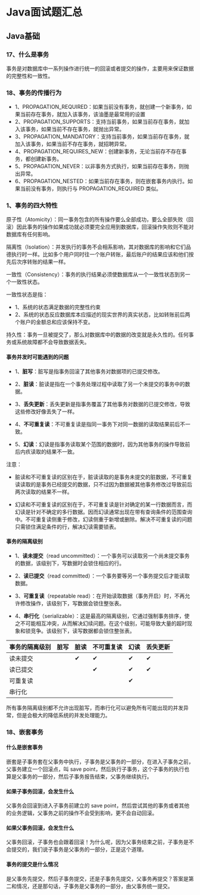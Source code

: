 # Java面试题汇总

## Java基础

### 17、什么是事务

事务是对数据库中一系列操作进行统一的回滚或者提交的操作，主要用来保证数据的完整性和一致性。

### 18、事务的传播行为

* 1、PROPAGATION_REQUIRED：如果当前没有事务，就创建一个新事务，如果当前存在事务，就加入该事务，该油墨是最常用的设置
* 2、PROPAGATION_SUPPORTS：支持当前事务，如果当前存在事务，就加入该事务，如果当前不存在事务，就抛出异常。
* 3、PROPAGATION_MANDATORY：支持当前事务，如果当前存在事务，就加入该事务，如果当前不存在事务，就招聘异常。
* 4、PROPAGATION_REQUIRES_NEW：创建新事务，无论当前存不存在事务，都创建新事务。
* 5、PROPAGATION_NEVER：以非事务方式执行，如果当前存在事务，则抛出异常。
* 6、PROPAGATION_NESTED：如果当前存在事务，则在嵌套事务内执行。如果当前没有事务，则执行与 PROPAGATION_REQUIRED 类似。

### 1、事务的四大特性

原子性（Atomicity）：同一事务包含的所有操作要么全部成功，要么全部失败（回滚）因此事务的操作如果成功就必须要完全应用到数据库，回滚操作失败则不能对数据库有任何影响。

隔离性（Isolation）：并发执行的事务不会相系影响，其对数据库的影响和它们品德执行时一样。比如多个用户同时往一个账户转账，最后账户的结果应该和他们按先后次序转账的结果一样。

一致性（Consistency）：事务的执行结果必须使数据库从一个一致性状态到另一个一致性状态。

一致性状态是指：

* 1、系统的状态满足数据的完整性约束
* 2、系统的状态反应数据库本应描述的现实世界的真实状态，比如转账前后两个账户的金额总和应该保持不变。

持久性：事务一旦被提交了，那么对数据库中的数据的改变就是永久性的。任何事务或系统故障都不会导致数据丢失。

#### 事务并发时可能遇到的问题

* 1、__脏写__：脏写是指事务回滚了其他事务对数据项的已提交修改。

* 2、__脏读__：脏读是指在一个事务处理过程中读取了另一个未提交的事务中的数据。
* 3、__丢失更新__：丢失更新是指事务覆盖了其他事务对数据的已提交修改，导致这些修改好像丢失了一样。
* 4、__不可重复读__：不可重复读是指同一事务下对同一数据的读取结果前后不一致。
* 5、__幻读__：幻读是指事务读取某个范围的数据时，因为其他事务的操作导致前后内疚读取的结果不一致。

注意：

* 脏读和不可重复读的区别在于，脏读读取的是事务未提交的脏数据，不可重复读读取的是事务已经提交的数据，只不过因为数据被其他事务修改过导致前后两次读取的结果不一样。

* 幻读和不可重复读的区别在于，不可重复读是针对确定的某一行数据而言，而幻读是针对不确定的多行数据。因而幻读通常出现在带有查询条件的范围查询中。不可重复读侧重于修改，幻读侧重于新增或删除。解决不可重复读的问题只需锁住满足条件的行，解决幻读需要锁表。

#### 事务的隔离级别

* 1、__读未提交__（read uncommitted）：一个事务可以读取另一个尚未提交事务的数据，该级别下，写数据时会锁住相应的行。

* 2、__读已提交__（read committed）：一个事务要等另一个事务提交后才能读取数据。
* 3、__可重复读__（repeatable read）：在开始读取数据（事务开启）时，不再允许修改操作，该级别下，写数据会锁住整张表。
* 4、__串行化__（serializable）：这是最高的隔离级别，它通过强制事务排序，使之不可能相互冲突，从而解决幻续问题。在这个级别，可能导致大量的超时现象和锁竞争。该级别下，读写数据都会锁住整张表。

|事务的隔离级别|脏写|脏读|不可重复读|幻读|丢失更新|
|-|-|-|-|-|-|
|读未提交||✔|✔|✔|✔|
|读已提交|||✔|✔|✔|
|可重复读||||✔||
|串行化||||||

所有事务隔离级别都不允许出现脏写，而串行化可以避免所有可能出现的并发异常，但是会极大的降低系统的并发处理能力。

### 18、嵌套事务

#### 什么是嵌套事务

嵌套是子事务套在父事务中执行，子事务是父事务的一部分，在进入子事务之前，父事务建立一个回滚点，叫 save point，然后执行子事务，这个子事务的执行也算是父事务的一部分，然后子事务报告结束，父事务继续执行。

#### 如果子事务回滚，会发生什么

父事务会回滚到进入子事务前建立的 save point，然后尝试其他的事务或者其他的业务逻辑，父事务之前的操作不会受到影响，更不会自动回滚。

#### 如果父事务回滚，会发生什么

父事务回滚，子事务也会跟着回滚！为什么呢，因为父事务结束之前，子事务是不会提交的，我们说子事务是父事务的一部分，正是这个道理。

#### 事务的提交是什么情况

是父事务先提交，然后子事务提交，还是子事务先提交，父事务再提交？答案是第二和情况，还是那句话，子事务是父事务的一部分，由父事务统一提交。
